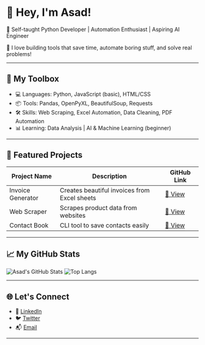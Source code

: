 # 👋 Hey, I'm Asad!

🎯 Self-taught Python Developer | Automation Enthusiast | Aspiring AI Engineer

🚀 I love building tools that save time, automate boring stuff, and solve real problems!

---

## 🧰 My Toolbox

* 💻 Languages: Python, JavaScript (basic), HTML/CSS
* 📦 Tools: Pandas, OpenPyXL, BeautifulSoup, Requests
* 🛠️ Skills: Web Scraping, Excel Automation, Data Cleaning, PDF Automation
* 📊 Learning: Data Analysis | AI & Machine Learning (beginner)

---

## 📂 Featured Projects

| Project Name      | Description                                  | GitHub Link                                                 |
| ----------------- | -------------------------------------------- | ----------------------------------------------------------- |
| Invoice Generator | Creates beautiful invoices from Excel sheets | [🔗 View](https://github.com/asad-ai-dev/invoice-generator) |
| Web Scraper       | Scrapes product data from websites           | [🔗 View](https://github.com/asad-ai-dev/web-scraper)       |
| Contact Book      | CLI tool to save contacts easily             | [🔗 View](https://github.com/asad-ai-dev/contact-book)      |

---

## 📈 My GitHub Stats

![Asad's GitHub Stats](https://github-readme-stats.vercel.app/api?username=asadnexus\&show_icons=true\&theme=radical)
![Top Langs](https://github-readme-stats.vercel.app/api/top-langs/?username=asadnexus\&layout=compact)

---

## 🌐 Let's Connect

* 🔗 [LinkedIn](https://linkedin.com/in/asadnexus)
* 🐦 [Twitter](https://twitter.com/asadnexus37)
* 📬 [Email](mailto:asadullahmahmud2004@outlook.com)

---
